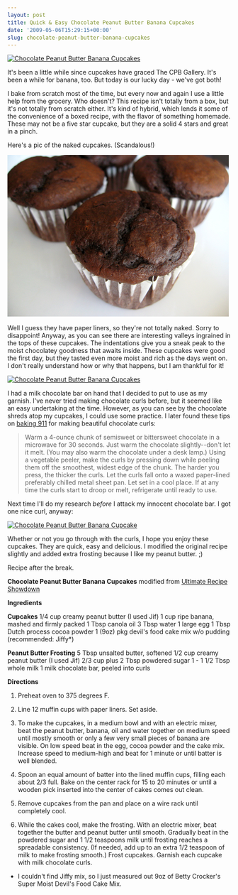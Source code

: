```yaml
---
layout: post
title: Quick & Easy Chocolate Peanut Butter Banana Cupcakes
date: '2009-05-06T15:29:15+00:00'
slug: chocolate-peanut-butter-banana-cupcakes
---
```

<a href="http://www.flickr.com/photos/kstar810/3474523700/"><img src="http://farm4.static.flickr.com/3618/3474523700_69dc05b954.jpg?v=0" alt="Chocolate Peanut Butter Banana Cupcakes" /></a>

It's been a little while since cupcakes have graced The CPB Gallery. It's been a while for banana, too. But today is our lucky day - we've got both!

I bake from scratch most of the time, but every now and again I use a little help from the grocery. Who doesn't? This recipe isn't totally from a box, but it's not totally from scratch either. It's kind of hybrid, which lends it some of the convenience of a boxed recipe, with the flavor of something homemade. These may not be a five star cupcake, but they are a solid 4 stars and great in a pinch.

Here's a pic of the naked cupcakes. (Scandalous!) 

<img src='images/uploads/2009/04/chocolate_cupcake1.jpg' alt='Chocolate Cupcake' class="yellowborder" />

Well I guess they have paper liners, so they're not totally naked. Sorry to disappoint! Anyway, as you can see there are interesting valleys ingrained in the tops of these cupcakes. The indentations give you a sneak peak to the moist chocolatey goodness that awaits inside. These cupcakes were good the first day, but they tasted even more moist and rich as the days went on. I don't really understand how or why that happens, but I am thankful for it!

<a href="http://www.flickr.com/photos/kstar810/3474523010/"><img src="http://farm4.static.flickr.com/3332/3474523010_6e1e32c4c3.jpg?v=0" alt="Chocolate Peanut Butter Banana Cupcakes" /></a>

I had a milk chocolate bar on hand that I decided to put to use as my garnish. I've never tried making chocolate curls before, but it seemed like an easy undertaking at the time. However, as you can see by the chocolate shreds atop my cupcakes, I could use some practice. I later found these tips on <a href="http://www.baking911.com/decorating/chocolate.htm">baking 911</a> for making beautiful chocolate curls:



<blockquote>Warm a 4-ounce chunk of semisweet or bittersweet chocolate in a microwave for 30 seconds. Just warm the chocolate slightly--don't let it melt. (You may also warm the chocolate under a desk lamp.) Using a vegetable peeler, make the curls by pressing down while peeling them off the smoothest, widest edge of the chunk. The harder you press, the thicker the curls. Let the curls fall onto a waxed paper-lined preferably chilled metal sheet pan. Let set in a cool place. If at any time the curls start to droop or melt, refrigerate until ready to use. </blockquote>



Next time I'll do my research <em>before</em> I attack my innocent chocolate bar. I got one nice curl, anyway:

<a href="http://www.flickr.com/photos/kstar810/3474524112/"><img src="http://farm4.static.flickr.com/3602/3474524112_dd0a2d9fc3.jpg?v=0" alt="Chocolate Peanut Butter Banana Cupcake" /></a>

Whether or not you go through with the curls, I hope you enjoy these cupcakes. They are quick, easy and delicious. I modified the original recipe slightly and added extra frosting because I like my peanut butter. ;)

Recipe after the break.

<!--more-->

<strong>Chocolate Peanut Butter Banana Cupcakes</strong>
modified from <a href="http://www.foodnetwork.com/recipes/chocolate-peanut-butter-and-banana-cupcakes-recipe/index.html">Ultimate Recipe Showdown</a>

<strong>Ingredients</strong>

<strong>Cupcakes</strong>
1/4 cup creamy peanut butter (I used Jif)
1 cup ripe banana, mashed and firmly packed
1 Tbsp canola oil
3 Tbsp water
1 large egg
1 Tbsp Dutch process cocoa powder
1 (9oz) pkg devil's food cake mix w/o pudding (recommended: Jiffy*)

<strong>Peanut Butter Frosting</strong>
5 Tbsp unsalted butter, softened
1/2 cup creamy peanut butter (I used Jif)
2/3 cup plus 2 Tbsp powdered sugar
1 - 1 1/2 Tbsp whole milk
1 milk chocolate bar, peeled into curls

<strong>Directions</strong>

1. Preheat oven to 375 degrees F. 

2. Line 12 muffin cups with paper liners. Set aside.

3. To make the cupcakes, in a medium bowl and with an electric mixer, beat the peanut butter, banana, oil and water together on medium speed until mostly smooth or only a few very small pieces of banana are visible. On low speed beat in the egg, cocoa powder and the cake mix. Increase speed to medium-high and beat for 1 minute or until batter is well blended.

4. Spoon an equal amount of batter into the lined muffin cups, filling each about 2/3 full. Bake on the center rack for 15 to 20 minutes or until a wooden pick inserted into the center of cakes comes out clean.

5. Remove cupcakes from the pan and place on a wire rack until completely cool.

6. While the cakes cool, make the frosting. With an electric mixer, beat together the butter and peanut butter until smooth. Gradually beat in the powdered sugar and 1 1/2 teaspoons milk until frosting reaches a spreadable consistency. (If needed, add up to an extra 1/2 teaspoon of milk to make frosting smooth.) Frost cupcakes. Garnish each cupcake with milk chocolate curls.

* I couldn't find Jiffy mix, so I just measured out 9oz of Betty Crocker's Super Moist Devil's Food Cake Mix.
